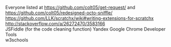 Everyone listed at https://github.com/colt05/get-request/ and https://github.com/colt05/redesigned-octo-sniffle/  
https://github.com/LLK/scratchx/wiki#writing-extensions-for-scratchx  
http://stackoverflow.com/a/26272470/3583166  
JSFiddle (for the code cleaning function)
Yandex
Google Chrome Developer Tools  
w3schools   
